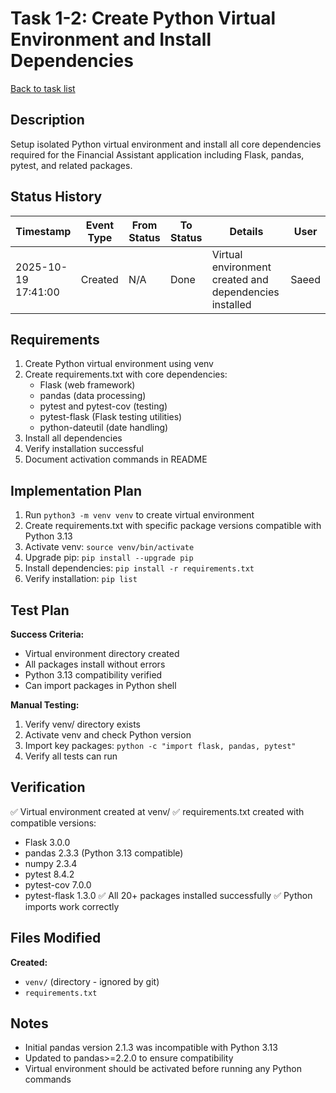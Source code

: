 # Task 1-2: Create Python Virtual Environment and Install Dependencies

[Back to task list](./tasks.md)

## Description

Setup isolated Python virtual environment and install all core dependencies required for the Financial Assistant application including Flask, pandas, pytest, and related packages.

## Status History

| Timestamp | Event Type | From Status | To Status | Details | User |
|-----------|------------|-------------|-----------|---------|------|
| 2025-10-19 17:41:00 | Created | N/A | Done | Virtual environment created and dependencies installed | Saeed |

## Requirements

1. Create Python virtual environment using venv
2. Create requirements.txt with core dependencies:
   - Flask (web framework)
   - pandas (data processing)
   - pytest and pytest-cov (testing)
   - pytest-flask (Flask testing utilities)
   - python-dateutil (date handling)
3. Install all dependencies
4. Verify installation successful
5. Document activation commands in README

## Implementation Plan

1. Run `python3 -m venv venv` to create virtual environment
2. Create requirements.txt with specific package versions compatible with Python 3.13
3. Activate venv: `source venv/bin/activate`
4. Upgrade pip: `pip install --upgrade pip`
5. Install dependencies: `pip install -r requirements.txt`
6. Verify installation: `pip list`

## Test Plan

**Success Criteria:**
- Virtual environment directory created
- All packages install without errors
- Python 3.13 compatibility verified
- Can import packages in Python shell

**Manual Testing:**
1. Verify venv/ directory exists
2. Activate venv and check Python version
3. Import key packages: `python -c "import flask, pandas, pytest"`
4. Verify all tests can run

## Verification

✅ Virtual environment created at venv/
✅ requirements.txt created with compatible versions:
  - Flask 3.0.0
  - pandas 2.3.3 (Python 3.13 compatible)
  - numpy 2.3.4
  - pytest 8.4.2
  - pytest-cov 7.0.0
  - pytest-flask 1.3.0
✅ All 20+ packages installed successfully
✅ Python imports work correctly

## Files Modified

**Created:**
- `venv/` (directory - ignored by git)
- `requirements.txt`

## Notes

- Initial pandas version 2.1.3 was incompatible with Python 3.13
- Updated to pandas>=2.2.0 to ensure compatibility
- Virtual environment should be activated before running any Python commands

